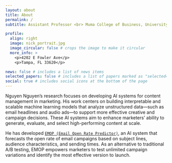```yaml
---
layout: about
title: About
permalink: /
subtitle: Assistant Professor <br> Muma College of Business, University of South Florida

profile:
  align: right
  image: nick_portrait.jpg
  image_circular: false # crops the image to make it circular
  more_info: >
    <p>4202 E Fowler Ave</p>
    <p>Tampa, FL 33620</p>

news: false # includes a list of news items
selected_papers: false # includes a list of papers marked as "selected={true}"
social: true # includes social icons at the bottom of the page
---
```


Nguyen Nguyen’s research focuses on developing AI systems for content management in marketing. His work centers on building interpretable and scalable machine learning models that analyze unstructured data—such as email headlines and audio ads—to support more effective creative and campaign decisions. These AI systems aim to enhance marketers’ ability to generate, evaluate, and select high-performing content at scale.

He has developed [`EMOP (Email Open Rate Predictor)`](https://pubsonline.informs.org/doi/10.1287/mksc.2021.0126), an AI system that forecasts the open rate of email campaigns based on subject lines, audience characteristics, and sending times. As an alternative to traditional A/B testing, EMOP empowers marketers to test unlimited campaign variations and identify the most effective version to launch.

